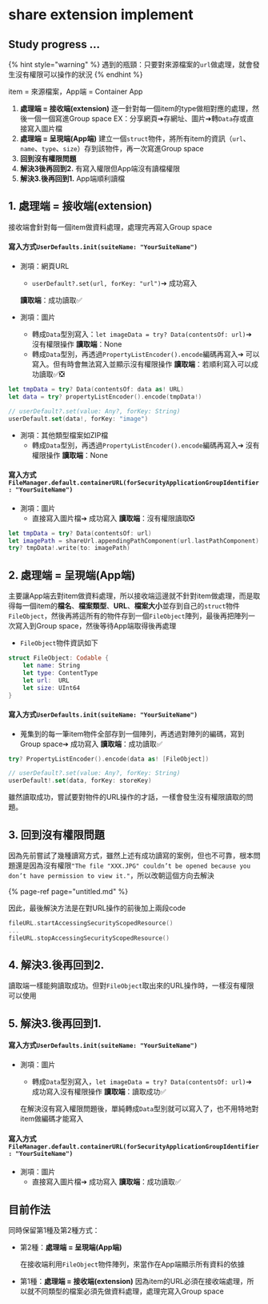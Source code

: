 # share extension implement

## Study progress ...

{% hint style="warning" %}
遇到的瓶頸：只要對來源檔案的`url`做處理，就會發生沒有權限可以操作的狀況
{% endhint %}

item = 來源檔案，App端 = Container App 

1. **處理端 = 接收端\(extension\)**  逐一針對每一個item的type做相對應的處理，然後一個一個寫進Group space  EX：分享網頁➔存網址、圖片➔轉`Data`存或直接寫入圖片檔 
2. **處理端 = 呈現端\(App端\)**  建立一個`struct`物件，將所有item的資訊（`url`、`name`、`type`、`size`）存到該物件，再一次寫進Group space 
3. **回到沒有權限問題** 
4. **解決3後再回到2.** 有寫入權限但App端沒有讀檔權限 
5. **解決3.後再回到1.** App端順利讀檔

### 

## **1. 處理端 = 接收端\(extension\)**

接收端會針對每一個item做資料處理，處理完再寫入Group space  


#### 寫入方式`UserDefaults.init(suiteName: "YourSuiteName")` 

* 測項：網頁URL 

  *  `userDefault?.set(url, forKey: "url")`➔ 成功寫入

  **讀取端**：成功讀取✅  

* 測項：圖片
  * 轉成`Data`型別寫入：`let imageData = try? Data(contentsOf: url)`➔ 沒有權限操作 **讀取端**：None 
  * 轉成`Data`型別，再透過`PropertyListEncoder().encode`編碼再寫入➔ 可以寫入。但有時會無法寫入並顯示沒有權限操作 **讀取端**：若順利寫入可以成功讀取✅❎

```swift
let tmpData = try? Data(contentsOf: data as! URL)
let data = try? propertyListEncoder().encode(tmpData!)

// userDefault?.set(value: Any?, forKey: String)
userDefault.set(data!, forKey: "image")
```

* 測項：其他類型檔案如ZIP檔
  * 轉成`Data`型別，再透過`PropertyListEncoder().encode`編碼再寫入➔ 沒有權限操作 **讀取端**：None 

#### 寫入方式`FileManager.default.containerURL(forSecurityApplicationGroupIdentifier: "YourSuiteName")`

* 測項：圖片
  * 直接寫入圖片檔➔ 成功寫入 **讀取端**：沒有權限讀取❎

```swift
let tmpData = try? Data(contentsOf: url)
let imagePath = shareUrl.appendingPathComponent(url.lastPathComponent)
try? tmpData!.write(to: imagePath)
```

## 2. **處理端 = 呈現端\(App端\)**

主要讓App端去對item做資料處理，所以接收端這邊就不針對item做處理，而是取得每一個item的**檔名**、**檔案類型**、**URL**、**檔案大小**並存到自己的`struct`物件`FileObject`，然後再將這所有的物件存到一個`FileObject`陣列，最後再把陣列一次寫入到Group space，然後等待App端取得後再處理

* `FileObject`物件資訊如下

```swift
struct FileObject: Codable {
    let name: String
    let type: ContentType
    let url:  URL
    let size: UInt64
}
```

#### 寫入方式`UserDefaults.init(suiteName: "YourSuiteName")` 

* 蒐集到的每一筆item物件全部存到一個陣列，再透過對陣列的編碼，寫到Group space➔ 成功寫入 **讀取端**：成功讀取✅

```swift
try? PropertyListEncoder().encode(data as! [FileObject])

// userDefault?.set(value: Any?, forKey: String)
userDefault!.set(data, forKey: storeKey)
```

雖然讀取成功，嘗試要對物件的URL操作的才話，一樣會發生沒有權限讀取的問題。

## 3. 回到沒有權限問題

因為先前嘗試了幾種讀寫方式，雖然上述有成功讀寫的案例，但也不可靠，根本問題還是因為沒有權限`"The file "XXX.JPG" couldn’t be opened because you don’t have permission to view it."`，所以改朝這個方向去解決

{% page-ref page="untitled.md" %}

因此，最後解決方法是在對URL操作的前後加上兩段code

```swift
fileURL.startAccessingSecurityScopedResource()
...
fileURL.stopAccessingSecurityScopedResource()
```

## 4. 解決3.後再回到2.

讀取端一樣能夠讀取成功。但對`FileObject`取出來的URL操作時，一樣沒有權限可以使用

## 5. **解決3.後再回到1.**

#### 寫入方式`UserDefaults.init(suiteName: "YourSuiteName")` 

* 測項：圖片

  * 轉成`Data`型別寫入，`let imageData = try? Data(contentsOf: url)`➔ 成功寫入沒有權限操作 **讀取端**：讀取成功✅

  在解決沒有寫入權限問題後，單純轉成`Data`型別就可以寫入了，也不用特地對item做編碼才能寫入



#### 寫入方式`FileManager.default.containerURL(forSecurityApplicationGroupIdentifier: "YourSuiteName")`

* 測項：圖片
  * 直接寫入圖片檔➔ 成功寫入 **讀取端**：成功讀取✅



## 目前作法

同時保留第1種及第2種方式：

* 第2種：**處理端 = 呈現端\(App端\)**

  在接收端利用`FileObject`物件陣列，來當作在App端顯示所有資料的依據  

* 第1種：**處理端 = 接收端\(extension\)** 因為item的URL必須在接收端處理，所以就不同類型的檔案必須先做資料處理，處理完寫入Group space



